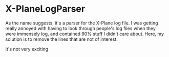 # X-PlaneLogParser
As the name suggests, it's a parser for the X-Plane log file. I was getting really annoyed with having to look through people's log files when they were immensely log, and contained 90% stuff I didn't care about. Here, my solution is to remove the lines that are not of interest.

It's not very exciting
